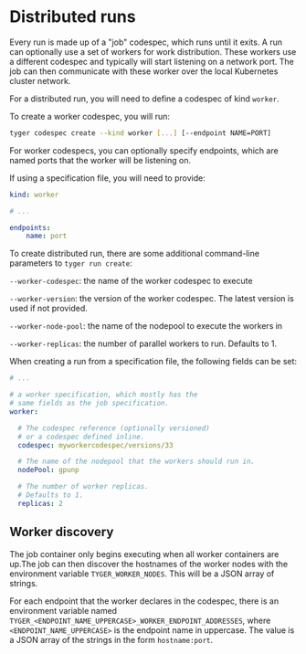 # Distributed runs


Every run is made up of a "job" codespec, which runs until it exits. A run can
optionally use a set of workers for work distribution. These workers use a
different codespec and typically will start listening on a network port. The job
can then communicate with these worker over the local Kubernetes cluster
network.

For a distributed run, you will need to define a codespec of kind `worker`.

To create a worker codespec, you will run:

```bash
tyger codespec create --kind worker [...] [--endpoint NAME=PORT]
```

For worker codespecs, you can optionally specify endpoints, which are named
ports that the worker will be listening on.

If using a specification file, you will need to provide:

```yaml
kind: worker

# ...

endpoints:
    name: port
```

To create distributed run, there are some additional command-line parameters to
`tyger run create`:


`--worker-codespec`: the name of the worker codespec to execute

`--worker-version`: the version of the worker codespec. The latest version is
used if not provided.

`--worker-node-pool`: the name of the nodepool to execute the workers in

`--worker-replicas`: the number of parallel workers to run. Defaults to 1.

When creating a run from a specification file, the following fields can be set:

```yaml
# ...

# a worker specification, which mostly has the
# same fields as the job specification.
worker:

  # The codespec reference (optionally versioned)
  # or a codespec defined inline.
  codespec: myworkercodespec/versions/33

  # The name of the nodepool that the workers should run in.
  nodePool: gpunp

  # The number of worker replicas.
  # Defaults to 1.
  replicas: 2
```

## Worker discovery

The job container only begins executing when all worker containers are up.The job can then discover the hostnames of the worker nodes with the environment variable `TYGER_WORKER_NODES`. This will be a JSON array of strings.

For each endpoint that the worker declares in the codespec, there is an environment variable named `TYGER_<ENDPOINT_NAME_UPPERCASE>_WORKER_ENDPOINT_ADDRESSES`, where `<ENDPOINT_NAME_UPPERCASE>` is the endpoint name in uppercase. The value is a JSON array of the strings in the form `hostname:port`.
